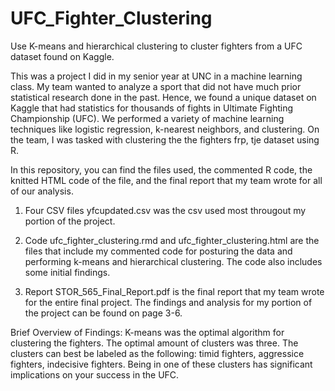 # UFC_Fighter_Clustering
Use K-means and hierarchical clustering to cluster fighters from a UFC dataset found on Kaggle.

This was a project I did in my senior year at UNC in a machine learning class. My team wanted to analyze a sport that did not have much prior statistical research done in the past. Hence, we found a unique dataset on Kaggle that had statistics for thousands of fights in Ultimate Fighting Championship (UFC). We performed a variety of machine learning techniques like logistic regression, k-nearest neighbors, and clustering. On the team, I was tasked with clustering the the fighters frp, tje dataset using R.

In this repository, you can find the files used, the commented R code, the knitted HTML code of the file, and the final report that my team wrote for all of our analysis.

1) Four CSV files
yfcupdated.csv was the csv used most througout my portion of the project.

2) Code
ufc_fighter_clustering.rmd and ufc_fighter_clustering.html are the files that include my commented code for posturing the data and performing k-means and hierarchical clustering. The code also includes some initial findings.

3) Report
STOR_565_Final_Report.pdf is the final report that my team wrote for the entire final project. The findings and analysis for my portion of the project can be found on page 3-6.

Brief Overview of Findings:
K-means was the optimal algorithm for clustering the fighters. The optimal amount of clusters was three. The clusters can best be labeled as the following: timid fighters, aggressice fighters, indecisive fighters. Being in one of these clusters has significant implications on your success in the UFC.

